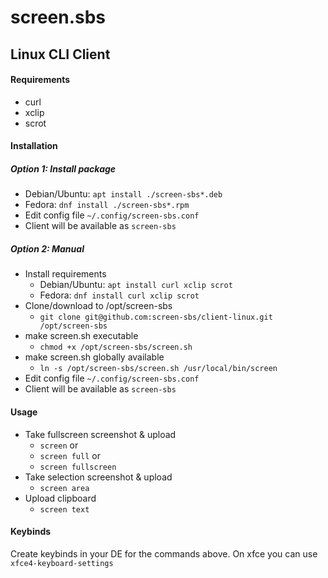 # screen.sbs
## Linux CLI Client

#### Requirements
- curl
- xclip
- scrot

#### Installation
##### Option 1: Install package
- Debian/Ubuntu: ```apt install ./screen-sbs*.deb```
- Fedora: ```dnf install ./screen-sbs*.rpm```
- Edit config file ```~/.config/screen-sbs.conf```
- Client will be available as ```screen-sbs```

##### Option 2: Manual
- Install requirements
  - Debian/Ubuntu: ```apt install curl xclip scrot```
  - Fedora: ```dnf install curl xclip scrot```
- Clone/download to /opt/screen-sbs
  - ```git clone git@github.com:screen-sbs/client-linux.git /opt/screen-sbs```
- make screen.sh executable
  - ```chmod +x /opt/screen-sbs/screen.sh```
- make screen.sh globally available
  - ```ln -s /opt/screen-sbs/screen.sh /usr/local/bin/screen```
- Edit config file ```~/.config/screen-sbs.conf```
- Client will be available as ```screen-sbs```


#### Usage
- Take fullscreen screenshot & upload
  - ```screen``` or
  - ```screen full``` or
  - ```screen fullscreen```
- Take selection screenshot & upload
  - ```screen area```
- Upload clipboard
  - ```screen text```


#### Keybinds
Create keybinds in your DE for the commands above.
On xfce you can use ```xfce4-keyboard-settings```
